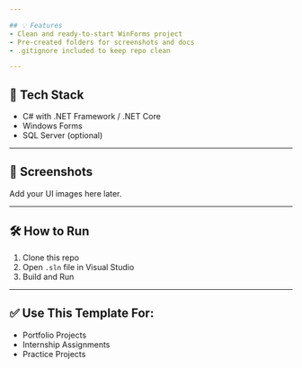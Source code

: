 ```yaml
---

## 💡 Features
- Clean and ready-to-start WinForms project
- Pre-created folders for screenshots and docs
- .gitignore included to keep repo clean

---
```


## 🔧 Tech Stack
- C# with .NET Framework / .NET Core
- Windows Forms
- SQL Server (optional)

---

## 📸 Screenshots
Add your UI images here later.

---

## 🛠️ How to Run
1. Clone this repo
2. Open `.sln` file in Visual Studio
3. Build and Run

---

## ✅ Use This Template For:
- Portfolio Projects
- Internship Assignments
- Practice Projects

